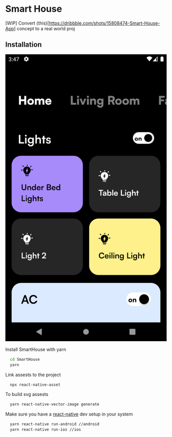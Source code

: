 
# Smart House

[WIP] Convert (this)[https://dribbble.com/shots/15808474-Smart-House-App] concept to a real world proj


## Installation


![img](./preivew.png)

Install SmartHouse with yarn

```bash
  cd SmartHouse
  yarn
```

Link assests to the project
    
```bash
  npx react-native-asset
```

To build svg assests

```bash
  yarn react-native-vector-image generate
```

Make sure you have a [react-native](https://reactnative.dev/docs/environment-setup) dev setup in your system
```bash
  yarn react-native run-android //android
  yarn react-native run-ios //ios
```

